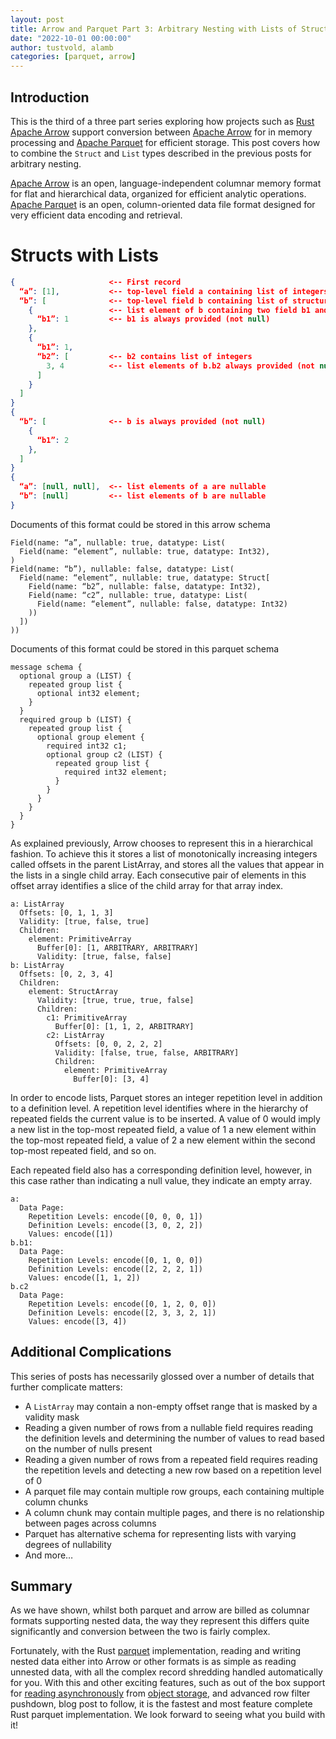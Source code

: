```yaml
---
layout: post
title: Arrow and Parquet Part 3: Arbitrary Nesting with Lists of Structs and Structs of Lists
date: "2022-10-01 00:00:00"
author: tustvold, alamb
categories: [parquet, arrow]
---
```

<!--
{% comment %}
Licensed to the Apache Software Foundation (ASF) under one or more
contributor license agreements.  See the NOTICE file distributed with
this work for additional information regarding copyright ownership.
The ASF licenses this file to you under the Apache License, Version 2.0
(the "License"); you may not use this file except in compliance with
the License.  You may obtain a copy of the License at

http://www.apache.org/licenses/LICENSE-2.0

Unless required by applicable law or agreed to in writing, software
distributed under the License is distributed on an "AS IS" BASIS,
WITHOUT WARRANTIES OR CONDITIONS OF ANY KIND, either express or implied.
See the License for the specific language governing permissions and
limitations under the License.
{% endcomment %}
-->

## Introduction

This is the third of a three part series exploring how projects such as [Rust Apache Arrow](https://github.com/apache/arrow-rs) support conversion between [Apache Arrow](https://arrow.apache.org/) for in memory processing and [Apache Parquet](https://parquet.apache.org/) for efficient storage. This post covers how to combine the `Struct` and `List` types described in the previous posts for arbitrary nesting.


[Apache Arrow](https://arrow.apache.org/) is an open, language-independent columnar memory format for flat and hierarchical data, organized for efficient analytic operations. [Apache Parquet](https://parquet.apache.org/) is an open, column-oriented data file format designed for very efficient data encoding and retrieval.


# Structs with Lists


```json
{                     <-- First record
  “a”: [1],           <-- top-level field a containing list of integers
  “b”: [              <-- top-level field b containing list of structures
    {                 <-- list element of b containing two field b1 and b2
      “b1”: 1         <-- b1 is always provided (not null)
    },
    {
      “b1”: 1,
      “b2”: [         <-- b2 contains list of integers
        3, 4          <-- list elements of b.b2 always provided (not null)
      ]
    }
  ]
}
{
  “b”: [              <-- b is always provided (not null)
    {
      “b1”: 2
    },
  ]
}
{
  “a”: [null, null],  <-- list elements of a are nullable
  “b”: [null]         <-- list elements of b are nullable
}
```

Documents of this format could be stored in this arrow schema

```text
Field(name: “a”, nullable: true, datatype: List(
  Field(name: “element”, nullable: true, datatype: Int32),
)
Field(name: “b”), nullable: false, datatype: List(
  Field(name: “element”, nullable: true, datatype: Struct[
    Field(name: “b2”, nullable: false, datatype: Int32),
    Field(name: “c2”, nullable: true, datatype: List(
      Field(name: “element”, nullable: false, datatype: Int32)
    ))
  ])
))
```

Documents of this format could be stored in this parquet schema

```text
message schema {
  optional group a (LIST) {
    repeated group list {
      optional int32 element;
    }
  }
  required group b (LIST) {
    repeated group list {
      optional group element {
        required int32 c1;
        optional group c2 (LIST) {
          repeated group list {
            required int32 element;
          }
        }
      }
    }
  }
}
```

As explained previously, Arrow chooses to represent this in a hierarchical fashion. To achieve this it stores a list of monotonically increasing integers called offsets in the parent ListArray, and stores all the values that appear in the lists in a single child array. Each consecutive pair of elements in this offset array identifies a slice of the child array for that array index.

```text
a: ListArray
  Offsets: [0, 1, 1, 3]
  Validity: [true, false, true]
  Children:
    element: PrimitiveArray
      Buffer[0]: [1, ARBITRARY, ARBITRARY]
      Validity: [true, false, false]
b: ListArray
  Offsets: [0, 2, 3, 4]
  Children:
    element: StructArray
      Validity: [true, true, true, false]
      Children:
        c1: PrimitiveArray
          Buffer[0]: [1, 1, 2, ARBITRARY]
        c2: ListArray
          Offsets: [0, 0, 2, 2, 2]
          Validity: [false, true, false, ARBITRARY]
          Children:
            element: PrimitiveArray
              Buffer[0]: [3, 4]
```

In order to encode lists, Parquet stores an integer repetition level in addition to a definition level. A repetition level identifies where in the hierarchy of repeated fields the current value is to be inserted. A value of 0 would imply a new list in the top-most repeated field, a value of 1 a new element within the top-most repeated field, a value of 2 a new element within the second top-most repeated field, and so on.

Each repeated field also has a corresponding definition level, however, in this case rather than indicating a null value, they indicate an empty array.

```text
a:
  Data Page:
    Repetition Levels: encode([0, 0, 0, 1])
    Definition Levels: encode([3, 0, 2, 2])
    Values: encode([1])
b.b1:
  Data Page:
    Repetition Levels: encode([0, 1, 0, 0])
    Definition Levels: encode([2, 2, 2, 1])
    Values: encode([1, 1, 2])
b.c2
  Data Page:
    Repetition Levels: encode([0, 1, 2, 0, 0])
    Definition Levels: encode([2, 3, 3, 2, 1])
    Values: encode([3, 4])
```

## Additional Complications

This series of posts has necessarily glossed over a number of details that further complicate matters:

* A `ListArray` may contain a non-empty offset range that is masked by a validity mask
* Reading a given number of rows from a nullable field requires reading the definition levels and determining the number of values to read based on the number of nulls present
* Reading a given number of rows from a repeated field requires reading the repetition levels and detecting a new row based on a repetition level of 0
* A parquet file may contain multiple row groups, each containing multiple column chunks
* A column chunk may contain multiple pages, and there is no relationship between pages across columns
* Parquet has alternative schema for representing lists with varying degrees of nullability
* And more…

## Summary
As we have shown, whilst both parquet and arrow are billed as columnar formats supporting nested data, the way they represent this differs quite significantly and conversion between the two is fairly complex.

Fortunately, with the Rust [parquet](https://crates.io/crates/parquet) implementation, reading and writing nested data either into Arrow or other formats is as simple as reading unnested data, with all the complex record shredding handled automatically for you. With this and other exciting features, such as out of the box support for [reading asynchronously](https://docs.rs/parquet/22.0.0/parquet/arrow/async_reader/index.html) from [object storage](https://docs.rs/object_store/0.5.0/object_store/), and advanced row filter pushdown, blog post to follow, it is the fastest and most feature complete Rust parquet implementation. We look forward to seeing what you build with it!
